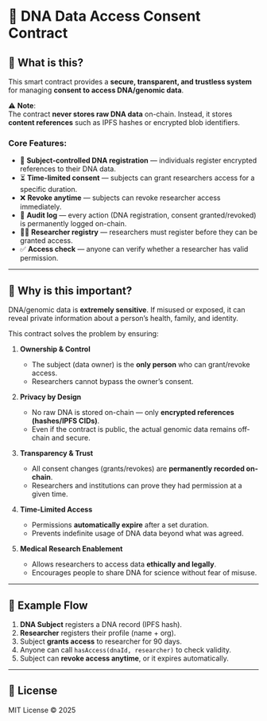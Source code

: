 # 🧬 DNA Data Access Consent Contract

## 📌 What is this?

This smart contract provides a **secure, transparent, and trustless system** for managing **consent to access DNA/genomic data**.

⚠️ **Note**:  
The contract **never stores raw DNA data** on-chain. Instead, it stores **content references** such as IPFS hashes or encrypted blob identifiers.
 
### Core Features:
 
- 👤 **Subject-controlled DNA registration** — individuals register encrypted references to their DNA data. 
- ⏳ **Time-limited consent** — subjects can grant researchers access for a specific duration. 
- ❌ **Revoke anytime** — subjects can revoke researcher access immediately.
- 🧾 **Audit log** — every action (DNA registration, consent granted/revoked) is permanently logged on-chain. 
- 🧑‍🔬 **Researcher registry** — researchers must register before they can be granted access.
- ✅ **Access check** — anyone can verify whether a researcher has valid permission.

---

## 🤔 Why is this important?

DNA/genomic data is **extremely sensitive**. If misused or exposed, it can reveal private information about a person’s health, family, and identity.

This contract solves the problem by ensuring:

1. **Ownership & Control**

   - The subject (data owner) is the **only person** who can grant/revoke access.
   - Researchers cannot bypass the owner’s consent.

2. **Privacy by Design**

   - No raw DNA is stored on-chain — only **encrypted references (hashes/IPFS CIDs)**.
   - Even if the contract is public, the actual genomic data remains off-chain and secure.

3. **Transparency & Trust**

   - All consent changes (grants/revokes) are **permanently recorded on-chain**.
   - Researchers and institutions can prove they had permission at a given time.

4. **Time-Limited Access**

   - Permissions **automatically expire** after a set duration.
   - Prevents indefinite usage of DNA data beyond what was agreed.

5. **Medical Research Enablement**
   - Allows researchers to access data **ethically and legally**.
   - Encourages people to share DNA for science without fear of misuse.

---

## 🔑 Example Flow

1. **DNA Subject** registers a DNA record (IPFS hash).
2. **Researcher** registers their profile (name + org).
3. Subject **grants access** to researcher for 90 days.
4. Anyone can call `hasAccess(dnaId, researcher)` to check validity.
5. Subject can **revoke access anytime**, or it expires automatically.

---

## 📜 License

MIT License © 2025

